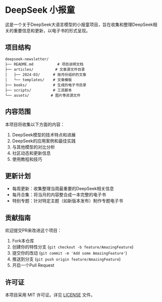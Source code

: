 # DeepSeek 小报童

这是一个关于DeepSeek大语言模型的小报童项目，旨在收集和整理DeepSeek相关的重要信息和更新，以电子书的形式呈现。

## 项目结构

```
deepseek-newsletter/
├── README.md           # 项目说明文档
├── articles/          # 文章源文件目录
│   ├── 2024-03/      # 按月份组织的文章
│   └── templates/    # 文章模板
├── books/            # 生成的电子书目录
├── scripts/          # 工具脚本
└── assets/          # 图片等资源文件
```

## 内容范围

本项目将收集以下方面的内容：

1. DeepSeek模型的技术特点和进展
2. DeepSeek的应用案例和最佳实践
3. 与其他模型的对比分析
4. 社区动态和更新信息
5. 使用教程和技巧

## 更新计划

- 每周更新：收集整理当周最重要的DeepSeek相关信息
- 每月合集：将当月的内容整合成一本完整的电子书
- 特别专题：针对特定主题（如新版本发布）制作专题电子书

## 贡献指南

欢迎提交PR来改进这个项目：

1. Fork本仓库
2. 创建你的特性分支 (`git checkout -b feature/AmazingFeature`)
3. 提交你的改动 (`git commit -m 'Add some AmazingFeature'`)
4. 推送到分支 (`git push origin feature/AmazingFeature`)
5. 开启一个Pull Request

## 许可证

本项目采用 MIT 许可证。详见 [LICENSE](LICENSE) 文件。 